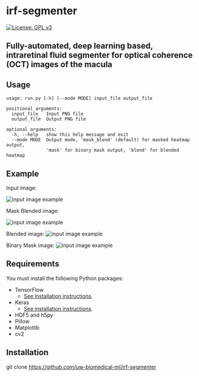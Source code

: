 # irf-segmenter

[![License: GPL v3](https://img.shields.io/badge/License-GPL%20v3-blue.svg)](https://github.com/uw-biomedical-ml/irf-segmenter/blob/master/LICENSE)

## Fully-automated, deep learning based, intraretinal fluid segmenter for optical coherence (OCT) images of the macula

## Usage

```
usage: run.py [-h] [--mode MODE] input_file output_file

positional arguments:
  input_file   Input PNG file
  output_file  Output PNG file

optional arguments:
  -h, --help   show this help message and exit
  --mode MODE  Output mode, 'mask_blend' (default) for masked heatmap output,
               'mask' for binary mask output, 'blend' for blended heatmap
```

## Example

Input image:

![input image example](https://github.com/uw-biomedical-ml/irf-segmenter/raw/master/example.png "example.png")

Mask Blended image:

![input image example](https://github.com/uw-biomedical-ml/irf-segmenter/raw/master/output-mask_blend.png "output-mask_blend.png")

Blended image:
![input image example](https://github.com/uw-biomedical-ml/irf-segmenter/raw/master/output-blend.png "output-blend.png")

Binary Mask image:
![input image example](https://github.com/uw-biomedical-ml/irf-segmenter/raw/master/output-mask.png "output-mask.png")

## Requirements

You must install the following Python packages:

- TensorFlow 
  - [See installation instructions](https://www.tensorflow.org/install/).
- Keras
  - [See installation instructions](https://github.com/fchollet/keras).
- HDF5 and h5py
- Pillow
- Matplotlib
- cv2

## Installation

git clone https://github.com/uw-biomedical-ml/irf-segmenter

